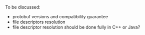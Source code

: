 
To be discussed:

- protobuf versions and compatibility guarantee
- file descriptors resolution
- file descriptor resolution should be done fully in C++ or Java?
